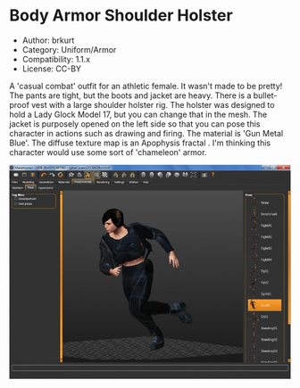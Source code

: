 # Body Armor Shoulder Holster

* Author: brkurt
* Category: Uniform/Armor
* Compatibility: 1.1.x
* License: CC-BY

A 'casual combat' outfit for an athletic female. It wasn't made to be pretty!  The pants are tight, but the boots and jacket are heavy.  There is a bullet-proof vest with a large shoulder holster rig.  The holster was designed to hold a Lady Glock Model 17, but you can change that in the mesh.  The jacket is purposely opened on the left side so that you can pose this character in actions such as drawing and firing. The material is 'Gun Metal Blue'.  The diffuse texture map is an Apophysis fractal . I'm thinking this character would use some sort of 'chameleon' armor. 

![Example](bodySuitShoulderHolster1.png)


